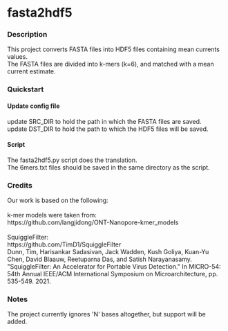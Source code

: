 # fasta2hdf5

### Description
<p>
This project converts FASTA files into HDF5 files containing mean currents values.<br>
The FASTA files are divided into k-mers (k=6), and matched with a mean current estimate.
</p>

### Quickstart

#### Update config file
<p>
update SRC_DIR to hold the path in which the FASTA files are saved.<br>
update DST_DIR to hold the path to which the HDF5 files will be saved.<br>
</p>

#### Script
<p>
The fasta2hdf5.py script does the translation.<br>
The 6mers.txt files should be saved in the same directory as the script.
</p>

### Credits
<p>
Our work is based on the following:<br>
<br>
k-mer models were taken from: <br>
https://github.com/langjidong/ONT-Nanopore-kmer_models
<br>
<br>
SquiggleFilter:<br>
https://github.com/TimD1/SquiggleFilter<br>
Dunn, Tim, Harisankar Sadasivan, Jack Wadden, Kush Goliya, Kuan-Yu Chen, David Blaauw, Reetuparna Das, and Satish Narayanasamy. "SquiggleFilter: An Accelerator for Portable Virus Detection." In MICRO-54: 54th Annual IEEE/ACM International Symposium on Microarchitecture, pp. 535-549. 2021.
<br>
</p>


### Notes
<p>
The project currently ignores 'N' bases altogether, but support will be added.
</p>

